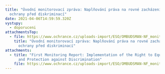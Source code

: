```yaml
---
title: "Úvodní monitorovací zpráva: Naplňování práva na rovné zacházení a
  ochrany před diskriminací"
date: 2021-04-06T14:59:59.320Z
vystupy:
  - doporuceni
attachmentsTop:
  - file: https://www.ochrance.cz/uploads-import/ESO/OMBUDSMAN-NF_monitor-z-01_CZ.pdf
    title: "Úvodní monitorovací zpráva: Naplňování práva na rovné zacházení a
      ochrany před diskriminací"
attachments:
  - title: "First Monitoring Report: Implementation of the Right to Equal Treatment
      and Protection against Discrimination"
    file: https://www.ochrance.cz/uploads-import/ESO/OMBUDSMAN-NF_monitor-z-01_EN.pdf
---
```

